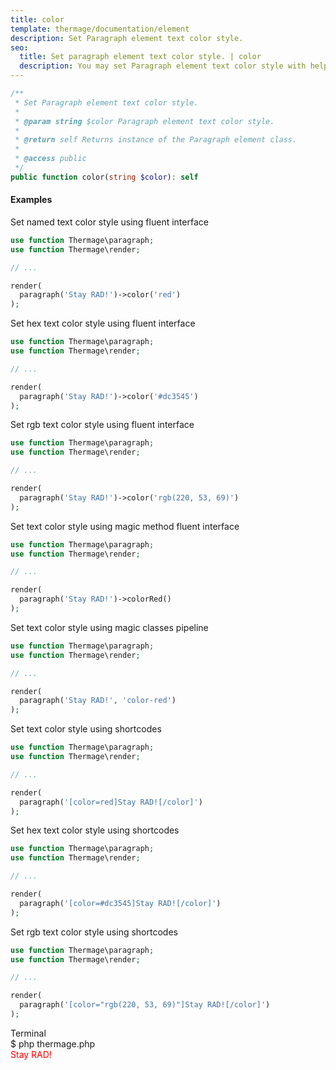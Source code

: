 ```yaml
---
title: color
template: thermage/documentation/element
description: Set Paragraph element text color style.
seo:
  title: Set paragraph element text color style. | color
  description: You may set Paragraph element text color style with help of method color
---
```


```php
/**
 * Set Paragraph element text color style.
 *
 * @param string $color Paragraph element text color style.
 *
 * @return self Returns instance of the Paragraph element class.
 *
 * @access public
 */
public function color(string $color): self
```

#### Examples


Set named text color style using fluent interface
```php
use function Thermage\paragraph;
use function Thermage\render;

// ...

render( 
  paragraph('Stay RAD!')->color('red')
);
```

Set hex text color style using fluent interface
```php
use function Thermage\paragraph;
use function Thermage\render;

// ...

render( 
  paragraph('Stay RAD!')->color('#dc3545')
);
```

Set rgb text color style using fluent interface
```php
use function Thermage\paragraph;
use function Thermage\render;

// ...

render( 
  paragraph('Stay RAD!')->color('rgb(220, 53, 69)')
);
```

Set text color style using magic method fluent interface
```php
use function Thermage\paragraph;
use function Thermage\render;

// ...

render( 
  paragraph('Stay RAD!')->colorRed()
);
```

Set text color style using magic classes pipeline
```php
use function Thermage\paragraph;
use function Thermage\render;

// ...

render( 
  paragraph('Stay RAD!', 'color-red')
);
```

Set text color style using shortcodes
```php
use function Thermage\paragraph;
use function Thermage\render;

// ...

render( 
  paragraph('[color=red]Stay RAD![/color]')
);
```

Set hex text color style using shortcodes
```php
use function Thermage\paragraph;
use function Thermage\render;

// ...

render( 
  paragraph('[color=#dc3545]Stay RAD![/color]')
);
```

Set rgb text color style using shortcodes
```php
use function Thermage\paragraph;
use function Thermage\render;

// ...

render( 
  paragraph('[color="rgb(220, 53, 69)"]Stay RAD![/color]')
);
```

<div class="terminal">
  <div class="terminal-header">Terminal</div>
  <div class="terminal-body">
    <div class="terminal-command">$ php thermage.php</div>
    <div class="el-div" style="color:red;">Stay RAD!</div>
  </div>
</div>